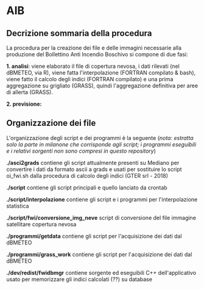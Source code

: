 # AIB
## Decrizione sommaria della procedura
La procedura per la creazione dei file e delle immagini necessarie alla produzione del Bollettino Anti Incendio Boschivo si compone di due fasi:

**1. analisi**: viene elaborato il file di copertura nevosa, i dati rilevati (nel dBMETEO, via R), viene fatta l'interpolazione 
(FORTRAN compilato & bash), viene fatto il calcolo degli indici (FORTRAN compilato) e una prima aggregazione su grigliato (GRASS), 
quindi l'aggregazione definitiva per aree di allerta (GRASS).

**2. previsione:** 



## Organizzazione dei file
L'organizzazione degli script e dei programmi è la seguente (_nota: estratta solo la parte in milanone che corrisponde agli script; i programmi eseguibili e i relativi sorgenti non sono compresi in questo repository_)

**./asci2grads** contiene gli script attualmente presenti su Mediano per convertire i dati da formato ascii a grads e usati per sostituire lo script oi_fwi.sh dalla procedura di calcolo degli indici (GTER srl - 2018)

**./script** contiene gli script principali e quello lanciato da crontab

**./script/interpolazione** contiene gli script e i programmi per l'interpolazione statistica

**./script/fwi/conversione_img_neve** script di conversione del file immagine satellitare copertura nevosa

**./programmi/getdata** contiene gli script per l'acquisizione dei dati dal dBMETEO

**./programmi/grass_work** contiene gli script per l'acquisizione dei dati dal dBMETEO

**./dev/redist/fwidbmgr** contiene sorgente ed eseguibili C++ dell'applicativo usato per memorizzare gli indici calcolati (??) su 
database 

                      

